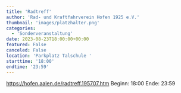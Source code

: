 ```yaml
---
title: 'Radtreff'
author: 'Rad- und Kraftfahrverein Hofen 1925 e.V.'
thumbnail: 'images/platzhalter.png'
categories:
  - 'Sonderveranstaltung'
date: 2023-08-23T18:00:00+00:00
featured: False
canceled: False
location: 'Parkplatz Talschule '
starttime: '18:00'
endtime: '23:59'
---
```

https://hofen.aalen.de/radtreff.195707.htm
Beginn: 18:00
 Ende: 23:59